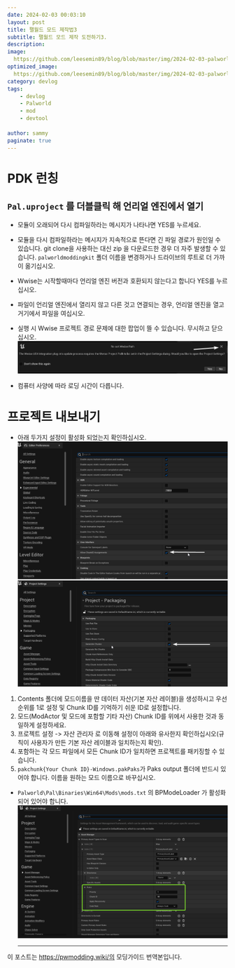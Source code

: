 ```yaml
---
date: 2024-02-03 00:03:10
layout: post
title: 팰월드 모드 제작법3
subtitle: 팰월드 모드 제작 도전하기3.
description: 
image: 
  https://github.com/leesemin89/blog/blob/master/img/2024-02-03-palworld/title.jpg?raw=true
optimized_image:    
  https://github.com/leesemin89/blog/blob/master/img/2024-02-03-palworld/p_title.jpg?raw=true
category: devlog
tags:
    - devlog
    - Palworld
    - mod
    - devtool
  
author: sammy
paginate: true
---
```


# PDK 런칭

## `Pal.uproject` 를 더블클릭 해 언리얼 엔진에서 열기

- 모듈이 오래되어 다시 컴파일하라는 메시지가 나타나면 YES를 누르세요.
- 모듈을 다시 컴파일하라는 메시지가 지속적으로 뜬다면 긴 파일 경로가 원인일 수 있습니다.
  git clone을 사용하는 대신 zip 을 다운로드한 경우 더 자주 발생할 수 있습니다. 
  `palworldmoddingkit` 폴더 이름을 변경하거나 드라이브의 루트로 더 가까이 옮기십시오.

- Wwise는 시작할때마다 언리얼 엔진 버전과 호환되지 않는다고 합니다 YES를 누르십시오.
- 파일이 언리얼 엔진에서 열리지 않고 다른 것고 연결되는 경우, 언리얼 엔진을 열고 거기에서 파일을 여십시오.
- 실행 시 Wwise 프로젝트 경로 문제에 대한 팝업이 뜰 수 있습니다. 무시하고 닫으십시오.
  ![팝업](https://github.com/leesemin89/blog/blob/master/img/2024-02-03-palworld/main3/1.png?raw=true)
- 컴퓨터 사양에 따라 로딩 시간이 다릅니다.

# 프로젝트 내보내기

- 아래 두가지 설정이 활성화 되었는지 확인하십시오.
    ![설정](https://github.com/leesemin89/blog/blob/master/img/2024-02-03-palworld/main3/2.png?raw=true)
    ![설정2](https://github.com/leesemin89/blog/blob/master/img/2024-02-03-palworld/main3/3.png?raw=true)

1. Contents 폴더에 모드이름을 딴 데이터 자산(기본 자산 레이블)을 생성하시고 우선순위를 1로 설정 및 Chunk ID를 기억하기 쉬운 ID로 설정합니다.
2. 모드(ModActor 및 모드에 포함할 기타 자산) Chunk ID를 위에서 사용한 것과 동일하게 설정하세요.
3. 프로젝트 설정 -> 자산 관리자 로 이동해 설정이 아래와 유사한지 확인하십시오(규칙이 사용자가 만든 기본 자산 레이블과 일치하는지 확인).
4. 포함하는 각 모드 파일에서 모든 Chunk ID가 일치하면 프로젝트를 패키징할 수 있습니다.
5. `pakchunk{Your Chunk ID}-Windows.pakPaks`가 Paks output 폴더에 반드시 있어야 합니다. 
   이름을 원하는 모드 이름으로 바꾸십시오.

* `Palworld\Pal\Binaries\Win64\Mods\mods.txt` 의 BPModeLoader 가 활성화 되어 있어야 합니다.
  ![활성화](https://github.com/leesemin89/blog/blob/master/img/2024-02-03-palworld/main3/4.png?raw=true)

  ---
이 포스트는 https://pwmodding.wiki/의 모딩가이드 번역본입니다.